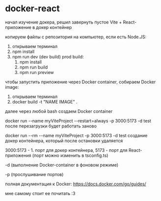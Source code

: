 # docker-react

начал изучение докера, решил завернуть пустое Vite + React-приложение в докер контейнер

копируем файлы с репозитория на компьютер, если есть Node.JS:

1. открываем терминал
2. npm install
3. npm run dev (dev build)
   prod build:
   1. npm install
   2. npm run build
   3. npm run preview
  
чтобы запустить приложение через Docker container, собираем Docker image:
  1. открываем терминал
  2. docker build -t "NAME IMAGE" .

далее через любой bash создаем Docker container

docker run --name myViteProject --restart=always -p 3000:5173 -d test 
после перезагрузки будет работать заново

docker run --rm --name myViteProject -p 3000:5173 -d test
создание докер контейнера, который после остановки удаляется

3000:5173 - 1. порт для докер контейнера, 5173 - порт для React-приложения (порт можно изменить в tsconfig.ts)

-d (выполнение Docker-container в фоновом режиме)

-p (прослушивание портов)

полная документация к Docker:
https://docs.docker.com/go/guides/

мне самому стоит ее почитать :3
